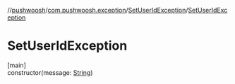 //[pushwoosh](../../../index.md)/[com.pushwoosh.exception](../index.md)/[SetUserIdException](index.md)/[SetUserIdException](-set-user-id-exception.md)

# SetUserIdException

[main]\
constructor(message: [String](https://developer.android.com/reference/kotlin/java/lang/String.html))
